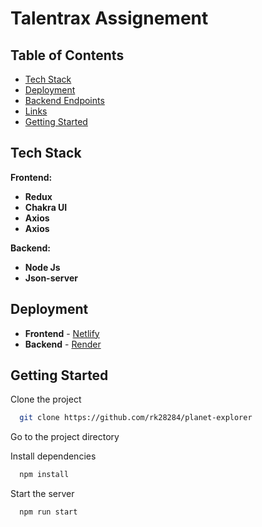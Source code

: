 # Talentrax Assignement



## Table of Contents

- [Tech Stack](#tech-stack)
- [Deployment](#deployment)
- [Backend Endpoints](#backend-endpoints)
- [Links](#links)
- [Getting Started](#links)
## Tech Stack

**Frontend:**

- **Redux** 
- **Chakra UI** 
- **Axios** 
 - **Axios** 

**Backend:**

- **Node Js** 
- **Json-server** 

## Deployment

- **Frontend** - [Netlify](https://talentraxtechlology.netlify.app/)
- **Backend** - [Render](https://mockapirevision.onrender.com)




## Getting Started

Clone the project

```bash
  git clone https://github.com/rk28284/planet-explorer
```

Go to the project directory

Install dependencies

```bash
  npm install
```

Start the server

```bash
  npm run start
```
